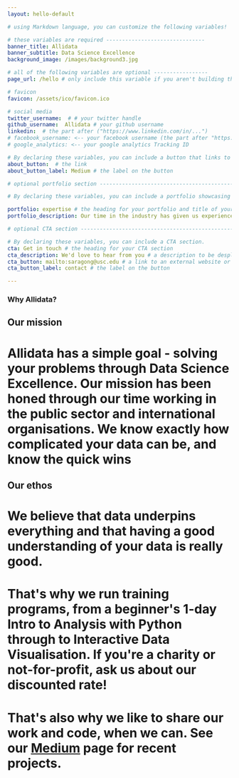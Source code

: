 ```yaml
---
layout: hello-default

# using Markdown language, you can customize the following variables!

# these variables are required -------------------------------
banner_title: Allidata
banner_subtitle: Data Science Excellence
background_image: /images/background3.jpg

# all of the following variables are optional -----------------
page_url: /hello # only include this variable if you aren't building the page to your primary domain 

# favicon
favicon: /assets/ico/favicon.ico

# social media
twitter_username:  # # your twitter handle
github_username:  Allidata # your github username
linkedin:  # the part after ("https://www.linkedin.com/in/...")
# facebook_username: <-- your facebook username (the part after "https://www.facebook.com/...")
# google_analytics: <-- your google analytics Tracking ID

# By declaring these variables, you can include a button that links to an external website or to media.
about_button:  # the link
about_button_label: Medium # the label on the button

# optional portfolio section ------------------------------------------

# By declaring these variables, you can include a portfolio showcasing your work and organize your portfolio's items into a custom layout, all without adding any CSS. In addition, you must 1) create an HTML file in the_includes folder for each project with the text you'd like to display, and 2) create a YAML file in the _data folder describing the order in which each project should be shown and categorized. See `/includes/example.html` and `/_data/work.yml` for examples.

portfolio: expertise # the heading for your portfolio and title of your YAML file
portfolio_description: Our time in the industry has given us experience across the data realm - here are some of our highlights. # a description to be desplayed below the heading and above the content

# optional CTA section --------------------------------------------------

# By declaring these variables, you can include a CTA section.
cta: Get in touch # the heading for your CTA section
cta_description: We'd love to hear from you # a description to be desplayed below the heading and above the content
cta_button: mailto:saragong@usc.edu # a link to an external website or to media
cta_button_label: contact # the label on the button

---			
```

[//]: # (write a bit about yourself here)
### Why **Allidata**?  

## Our mission
# **Allidata** has a simple goal - solving your problems through Data Science Excellence. Our mission has been honed through our time working in the public sector and international organisations. We know exactly how complicated your data can be, and know the quick wins

## Our ethos
# We believe that data underpins everything and that having a good understanding of your data is really good.

# That's why we run training programs, from a beginner's 1-day Intro to Analysis with Python through to Interactive Data Visualisation. If you're a charity or not-for-profit, ask us about our discounted rate!

# That's also why we like to share our work and code, when we can. See our [Medium]() page for recent projects. 


